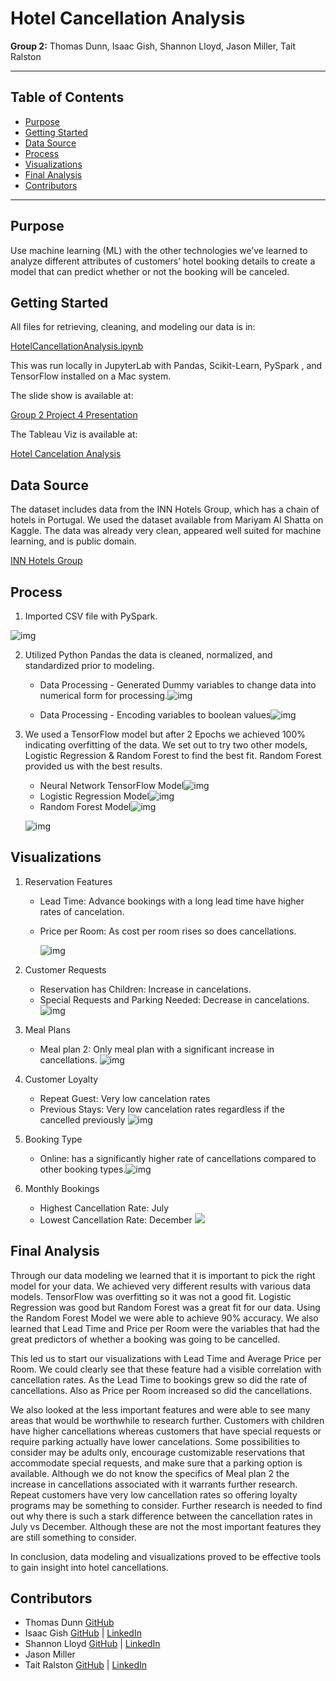 

# Hotel Cancellation Analysis

**Group 2:**  Thomas Dunn, Isaac Gish, Shannon Lloyd, Jason Miller, Tait Ralston

------
## Table of Contents

- [Purpose](#purpose)
- [Getting Started](#getting_started)
- [Data Source](#data_source)
- [Process](#process)
- [Visualizations](#visualizations)
- [ Final Analysis](#final_analysis)
- [Contributors](#contributors)
------

## Purpose

Use machine learning (ML) with the other technologies we’ve learned to analyze different attributes of customers’ hotel booking details to create a model that can predict whether or not the booking will be canceled.

## Getting Started

All files for retrieving, cleaning, and modeling our data is in: 

[HotelCancellationAnalysis.ipynb](https://github.com/tomwildun/Project4/blob/main/HotelCancellationAnalysis.ipynb) 

This was run locally in JupyterLab with Pandas, Scikit-Learn, PySpark , and TensorFlow  installed on a Mac system.

The slide show is available at: 

[Group 2 Project 4 Presentation](https://docs.google.com/presentation/d/1iR5Na8Q63F8MP9ENuOVx30hnzs8L5aWCDCOfFt5XU60/edit#slide=id.g15207a17831_0_143)

The Tableau Viz is available at:

[Hotel Cancelation Analysis](https://public.tableau.com/app/profile/shannon.lloyd/viz/HotelCancelationAnalysis_17005441395550/Welcome)



## Data Source

The dataset includes data from the INN Hotels Group, which has a chain of hotels in Portugal. We used the dataset available from Mariyam Al Shatta on Kaggle. The data was already very clean, appeared well suited for machine learning, and is public domain.  

[INN Hotels Group](https://www.kaggle.com/datasets/mariyamalshatta/inn-hotels-group/data) 

## Process

1.  Imported CSV file with PySpark.  

   ![img](https://lh7-us.googleusercontent.com/IdyWV_XC7D6AbjhPIMOcfB1LagoD8ipwKwllBFdbStBRiXJH6PuvOZ7II9Ey_4m8y2CZHC9B-CDps_KG4em9Vk3GxLx0mgwY5GFPxQExwEFhYYi0Gk97QFtUfvJTUrU28TCBS7f4GVaBRKUiy25bQTWJ0g=s2048)

2. Utilized Python Pandas the data is cleaned, normalized, and standardized prior to modeling.

   - Data Processing - Generated Dummy variables to change data into numerical form for processing.![img](https://lh7-us.googleusercontent.com/iBXSauKvbsoyhNdjcPhc9ds2FT2fq5EmAOlIXsez1Al91jP4kpB_DzXbTRfJhlTx7qIH1JZ0Oo_PBkavgD45bkMuerFGLBrPFAtoTbUCtmDXm8in7zXKvb11T-CMMlAcYT3ducstQhySZi3aIy-gTt_uhQ=s2048)

   - Data Processing - Encoding variables to boolean values![img](https://lh7-us.googleusercontent.com/9bxQbEPsrMlhdUoecixWQK8MRNB58Agq4WbyWVa80DEhRJsXRApfl0XoFr4ccSDCkXr3ywsBWWJwYxPBMv7-oWFTz-YGOtlvrKHxrrH2sE1tGoA1HvtBOiRFRRAgs0omaCLmZ2Y9oiXSIRfTqTxgQuHGrw=s2048)

     

3. We used a TensorFlow model but after 2 Epochs we achieved 100% indicating overfitting of the data. We set out to try two other models, Logistic Regression & Random Forest to find the best fit. Random Forest provided us with the best results. 

   - Neural Network TensorFlow Model![img](https://lh7-us.googleusercontent.com/lCp8kROxb6Xd92a0Ql2pgIdRrxZ4-8BWgcH5nVmHcAfD29_EM56iPtJirdvzNW9NLa358B1qMosph1z3I0dc4Fz2pW65jIewZqaUN_eWzuG8ydqPwllp2kasrCCJWu_8klnWBxoqWXyswyHsFIiD73itRg=s2048)
   - Logistic Regression Model![img](https://lh7-us.googleusercontent.com/3I1ISWfgbDagGmYbdYjBzT6ZDzVvAIBpAGTj7ZVVW_UvGOcOZLLBJHpew1uKaFUCiUWhJCSyNcuQTs-Q85-BzUseB9K_9OT6tjClSGUBNxRNf9wzLktkUnD5iOk28nmgVGGPerA2T9l21lj8oAP1lck3Bw=s2048)
   - Random Forest Model![img](https://lh7-us.googleusercontent.com/G5hpf1SsSNUKg3TUIhgddUUjXcJEfJm0c0nP0OaFWdvymG9b-czv0Vj3Du4ZdBf2uZHuQDE8uG5-9GRyQKMSq88oLSZU96esO_Iz1EZE4HROtU3C8tfGU6N7hW_xsLR8B8cH9Pb8h-qFiFMb71YRdNddlA=s2048)

   ![img](https://lh7-us.googleusercontent.com/4H-oe5G9fG_9XoURHQcZ0x-2Iw_Qb8IIFudmXmpkl3RgNraRYyBOctDsHG9JOy13seFh47hJu_NKI6hfMdvL2axErLeraA4cwwEN4gE0VgjqZmp_s-pKnEGEYjf55thj5PctOeaX9bKL0ZAKWTjhTqcIYQ=s2048)

## Visualizations

1. Reservation Features

   - Lead Time:  Advance bookings with a long lead time have higher rates of cancelation.

   - Price per Room:  As cost per room rises so does cancellations.

     ![img](https://github.com/tomwildun/Project4/blob/main/Resources/ReservationFeatures.png?raw=true)

2. Customer Requests

   - Reservation has Children: Increase in cancelations.
   - Special Requests and Parking Needed: Decrease in cancelations.![img](https://github.com/tomwildun/Project4/blob/main/Resources/CustomerRequests.png?raw=true)

3. Meal Plans

   - Meal plan 2: Only meal plan with a significant increase in cancellations. ![img](https://github.com/tomwildun/Project4/blob/main/Resources/MealPlan.png?raw=true)

4. Customer Loyalty

   - Repeat Guest: Very low cancelation rates
   - Previous Stays: Very low cancelation rates regardless if the cancelled previously ![img](https://github.com/tomwildun/Project4/blob/main/Resources/CustomerLoyalty.png?raw=true)

5. Booking Type

   - Online: has a significantly higher rate of cancellations compared to other booking types.![img](https://github.com/tomwildun/Project4/blob/main/Resources/MarketSegment.png?raw=true)

6. Monthly Bookings

   - Highest Cancellation Rate: July
   - Lowest Cancellation Rate: December ![](https://github.com/tomwildun/Project4/blob/main/Resources/MonthlyBookings.png?raw=true)

   

## Final Analysis

Through our data modeling we learned that it is important to pick the right model for your data. We achieved very different results with various data models. TensorFlow was overfitting so it was not a good fit. Logistic Regression was good but Random Forest was a great fit for our data. Using the Random Forest Model we were able to achieve 90% accuracy. We also learned that Lead Time and Price per Room were the variables that had the great predictors  of whether a booking was going to be cancelled.

This led us to start our visualizations with Lead Time and Average Price per Room. We could clearly see that these feature had a visible correlation with cancellation rates. As the Lead Time to bookings grew so did the rate of cancellations. Also as Price per Room increased so did the cancellations.

We also looked at the less important features and were able to see many areas that would be worthwhile to research further.  Customers with children have higher cancellations whereas customers that have special requests or require parking actually have lower cancelations. Some possibilities to consider may be adults only, encourage customizable reservations that accommodate special requests, and make sure that a parking option is available. Although we do not know the specifics of Meal plan 2 the increase in cancellations associated with it warrants further research. Repeat customers have very low cancellation rates so offering loyalty programs may be something to consider. Further research is needed to find out why there is such a stark difference between the cancellation rates in July vs December. Although these are not the most important features they are still something to consider.

In conclusion, data modeling and visualizations proved to be effective tools to gain insight into hotel cancellations.

## Contributors

- Thomas Dunn [GitHub](https://github.com/tomwildun) 
- Isaac Gish [GitHub](https://github.com/isaac-gish) | [LinkedIn](https://www.linkedin.com/in/isaac-gish-b7074b261/)
- Shannon Lloyd [GitHub](https://github.com/sunshinebearlloyd) | [LinkedIn](https://www.linkedin.com/in/shannon-lloyd-132952279/)
- Jason Miller 
- Tait Ralston [GitHub](https://github.com/tralsto) | [LinkedIn](https://www.linkedin.com/in/taitralston/)